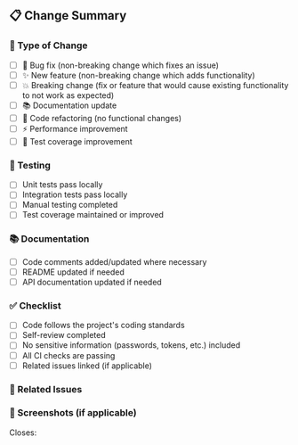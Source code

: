 <!--
    Thank you for contributing to go-pantheon/fabrica-kit!
    Please reference an existing issue: `Closes #NUMBER`

    Screenshots or videos of changed behavior is incredibly helpful and always appreciated.
    Consider addressing the following:
    - Tradeoffs: List tradeoffs you made to take on or pay down tech debt.
    - Alternatives: Describe alternative approaches you considered and why you discarded them.
-->

## 📋 Change Summary

<!-- please describe the changes in this PR -->

### 🔧 Type of Change
- [ ] 🐛 Bug fix (non-breaking change which fixes an issue)
- [ ] ✨ New feature (non-breaking change which adds functionality)
- [ ] 💥 Breaking change (fix or feature that would cause existing functionality to not work as expected)
- [ ] 📚 Documentation update
- [ ] 🔧 Code refactoring (no functional changes)
- [ ] ⚡ Performance improvement
- [ ] 🧪 Test coverage improvement

### 🧪 Testing
- [ ] Unit tests pass locally
- [ ] Integration tests pass locally
- [ ] Manual testing completed
- [ ] Test coverage maintained or improved

### 📚 Documentation
- [ ] Code comments added/updated where necessary
- [ ] README updated if needed
- [ ] API documentation updated if needed

### ✅ Checklist
- [ ] Code follows the project's coding standards
- [ ] Self-review completed
- [ ] No sensitive information (passwords, tokens, etc.) included
- [ ] All CI checks are passing
- [ ] Related issues linked (if applicable)

### 🔗 Related Issues
<!-- please use "Closes #123" or "Fixes #123" to automatically close related issues -->

### 📸 Screenshots (if applicable)
<!-- please provide screenshots if applicable -->

Closes:
